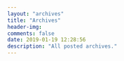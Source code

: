 ```yaml
---
layout: "archives"
title: "Archives"
header-img: 
comments: false
date: 2019-01-19 12:28:56
description: "All posted archives."
---
```

